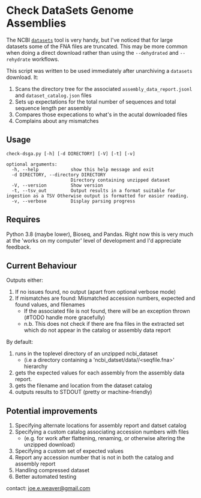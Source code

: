 # Check DataSets Genome Assemblies

The NCBI [```datasets```](https://github.com/ncbi/datasets) tool is very handy, but I've noticed that for large datasets some of the FNA files are truncated.  This may be more common when doing a direct download rather than using the ```--dehydrated``` and ```--rehydrate``` workflows.

This script was written to be used immediately after unarchiving a ```datasets``` download.  It:
1. Scans the directory tree for the associated ```assembly_data_report.jsonl``` and ```dataset_catalog.json``` files
2. Sets up expectations for the total number of sequences and total sequence length per assembly
3. Compares those expecations to what's in the acutal downloaded files
4. Complains about any mismatches

## Usage
```
check-dsga.py [-h] [-d DIRECTORY] [-V] [-t] [-v]

optional arguments:
  -h, --help            show this help message and exit
  -d DIRECTORY, --directory DIRECTORY
                        Directory containing unzipped dataset
  -V, --version         Show version
  -t, --tsv_out         Output results in a format suitable for ingestion as a TSV Otherwise output is formatted for easier reading.
  -v, --verbose         Display parsing progress
```

## Requires

Python 3.8 (maybe lower), Bioseq, and Pandas.
Right now this is very much at the 'works on my computer' level of development and I'd appreciate feedback.

## Current Behaviour

Outputs either:
1. If no issues found, no output (apart from optional verbose mode)
2. If mismatches are found: Mismatched accession numbers, expected and found values, and filenames
   - If the associated file is not found, there will be an exception thrown (#TODO handle more gracefully)
   - n.b. This does not check if there are fna files in the extracted set which do not appear in the catalog or
           assembly data report

By default:
1. runs in the toplevel directory of an unzipped ncbi_dataset
   - (i.e a directory containing a 'ncbi_datset/data/<assembly>/<seqfile.fna>' hierarchy
2. gets the expected values for each assembly from the assembly data report.
3. gets the filename and location from the dataset catalog
4. outputs results to STDOUT (pretty or machine-friendly)
    

## Potential improvements
1. Specifying alternate locations for  assembly report and datset catalog
2. Specifying a custom catalog associating accession numbers with files   
   - (e.g. for work after flattening, renaming, or otherwise altering the unzipped download)
3. Specifying a custom set of expected values
4. Report any accession number that is not in both the catalog and assembly report
5. Handling compressed dataset
6. Better automated testing

contact: joe.e.weaver@gmail.com
